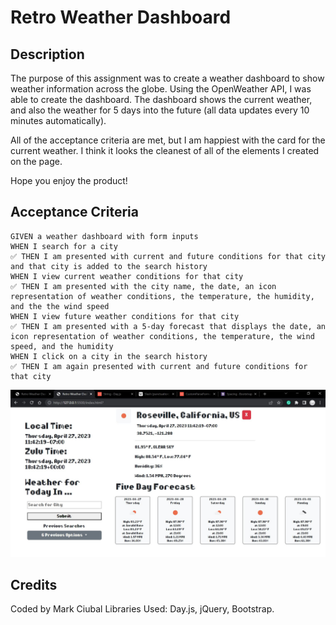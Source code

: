 # Retro Weather Dashboard

## Description
The purpose of this assignment was to create a weather dashboard to show weather information across the globe. Using the OpenWeather API, I was able to create the dashboard. The dashboard shows the current weather, and also the weather for 5 days into the future  (all data updates every 10 minutes automatically).

All of the acceptance criteria are met, but I am happiest with the card for the current weather. I think it looks the cleanest of all of the elements I created on the page.

Hope you enjoy the product!

## Acceptance Criteria

```
GIVEN a weather dashboard with form inputs
WHEN I search for a city
✅ THEN I am presented with current and future conditions for that city and that city is added to the search history
WHEN I view current weather conditions for that city
✅ THEN I am presented with the city name, the date, an icon representation of weather conditions, the temperature, the humidity, and the the wind speed
WHEN I view future weather conditions for that city
✅ THEN I am presented with a 5-day forecast that displays the date, an icon representation of weather conditions, the temperature, the wind speed, and the humidity
WHEN I click on a city in the search history
✅ THEN I am again presented with current and future conditions for that city
```

![Example of Weather Page](./assets/images/dashboard.jpg)

## Credits
Coded by Mark Ciubal
Libraries Used: Day.js, jQuery, Bootstrap.